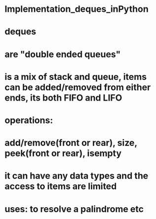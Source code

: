 # Implementation_deques_inPython

# deques
# are "double ended queues"
# is a mix of stack and queue, items can be added/removed from either ends, its both FIFO and LIFO
# operations:
# add/remove(front or rear), size, peek(front or rear), isempty
# it can have any data types and the access to items are limited
# uses: to resolve a palindrome etc
